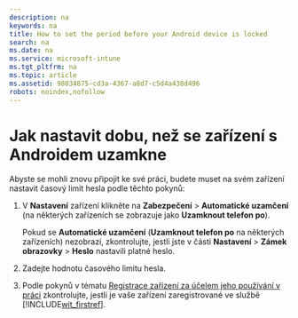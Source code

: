 ```yaml
---
description: na
keywords: na
title: How to set the period before your Android device is locked
search: na
ms.date: na
ms.service: microsoft-intune
ms.tgt_pltfrm: na
ms.topic: article
ms.assetid: 98034875-cd3a-4367-a8d7-c5d4a438d496
robots: noindex,nofollow
---
```

# Jak nastavit dobu, než se zař&#237;zen&#237; s Androidem uzamkne
Abyste se mohli znovu připojit ke své práci, budete muset na svém zařízení nastavit časový limit hesla podle těchto pokynů:

1.  V **Nastavení** zařízení klikněte na **Zabezpečení** &gt; **Automatické uzamčení** (na některých zařízeních se zobrazuje jako **Uzamknout telefon po**).

    Pokud se **Automatické uzamčení** (**Uzamknout telefon po** na některých zařízeních) nezobrazí, zkontrolujte, jestli jste v části **Nastavení** &gt; **Zámek obrazovky** &gt; **Heslo** nastavili platné heslo.

2.  Zadejte hodnotu časového limitu hesla.

3.  Podle pokynů v tématu [Registrace zařízení za účelem jeho používání v práci](http://go.microsoft.com/fwlink/?LinkId=519071) zkontrolujte, jestli je vaše zařízení zaregistrované ve službě [!INCLUDE[wit_firstref](../Token/wit_firstref_md.md)].

